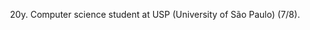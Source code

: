 <div align="center">
  <p>20y. Computer science student at USP (University of São Paulo) (7/8).</p>
</div>
